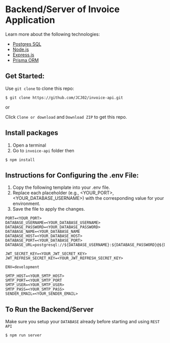 # Backend/Server of Invoice Application

Learn more about the following technologies:

- [Postgres SQL](https://www.postgresql.org/docs/current/)
- [Node.js](https://nodejs.org/docs/latest/api/)
- [Express.js](https://expressjs.com/)
- [Prisma ORM](https://www.prisma.io/docs/orm)

## Get Started:

Use `git clone` to clone this repo:

```console
$ git clone https://github.com/JCJ02/invoice-api.git
```

or

Click `Clone or download` and `Download ZIP` to get this repo.

## Install packages

1. Open a terminal
2. Go to `invoice-api` folder then

```console
$ npm install
```

## Instructions for Configuring the .env File:

1. Copy the following template into your .env file.
2. Replace each placeholder (e.g., <YOUR_PORT>, <YOUR_DATABASE_USERNAME>) with the corresponding value for your environment.
3. Save the file to apply the changes.

```console
PORT=<YOUR_PORT>
DATABASE_USERNAME=<YOUR_DATABASE_USERNAME>
DATABASE_PASSWORD=<YOUR_DATABASE_PASSWORD>
DATABASE_NAME=<YOUR_DATABASE_NAME
DATABASE_HOST=<YOUR_DATABASE_HOST>
DATABASE_PORT=<YOUR_DATABASE_PORT>
DATABASE_URL=postgresql://${DATABASE_USERNAME}:${DATABASE_PASSWORD}@${DATABASE_HOST}:${DATABASE_PORT}/${DATABASE_NAME}

JWT_SECRET_KEY=<YOUR_JWT_SECRET_KEY>
JWT_REFRESH_SECRET_KEY=<YOUR_JWT_REFRESH_SECRET_KEY>

ENV=development

SMTP_HOST=<YOUR_SMTP_HOST>
SMTP_PORT=<YOUR_SMTP_PORT
SMTP_USER=<YOUR_SMTP_USER>
SMTP_PASS=<YOUR_SMTP_PASS>
SENDER_EMAIL=<YOUR_SENDER_EMAIL>
```

## To Run the Backend/Server

Make sure you setup your `DATABASE` already before starting and using `REST API`

```console
$ npm run server
```

